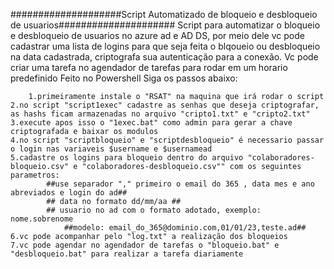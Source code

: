 ####################Script Automatizado de bloqueio e desbloqueio de usuarios#####################
				Script para automatizar o bloqueio e desbloqueio de usuarios no azure ad e AD DS, por meio dele vc pode cadastrar uma lista de logins para que seja feita o blqoueio ou desbloqueio na data cadastrada, criptografa sua autenticação para a conexão. Vc pode criar uma tarefa no agendador de tarefas para rodar em um horario predefinido
        Feito no Powershell
        Siga os passos abaixo:
        
        1.primeiramente instale o "RSAT" na maquina que irá rodar o script
	2.no script "script1exec" cadastre as senhas que deseja criptografar, as hashs ficam armazenadas no arquivo "cripto1.txt" e "cripto2.txt"
	3.execute apos isso o "1exec.bat" como admin para gerar a chave criptografada e baixar os modulos
	4.no script "scriptbloqueio" e "scriptdesbloqueio" é necessario passar o login nas variaveis $username e $usernamead
	5.cadastre os logins para bloqueio dentro do arquivo "colaboradores-bloqueio.csv" e "colaboradores-desbloqueio.csv"" com os seguintes parametros:	
			##use separador "," primeiro o email do 365 , data mes e ano abreviados e login do ad##
			## data no formato dd/mm/aa ##
			## usuario no ad com o formato adotado, exemplo: nome.sobrenome
		      	##modelo: email_do_365@dominio.com,01/01/23,teste.ad##
	6.vc pode acompanhar pelo "log.txt" a realização dos bloqueios
	7.vc pode agendar no agendador de tarefas o "bloqueio.bat" e "desbloqueio.bat" para realizar a tarefa diariamente

